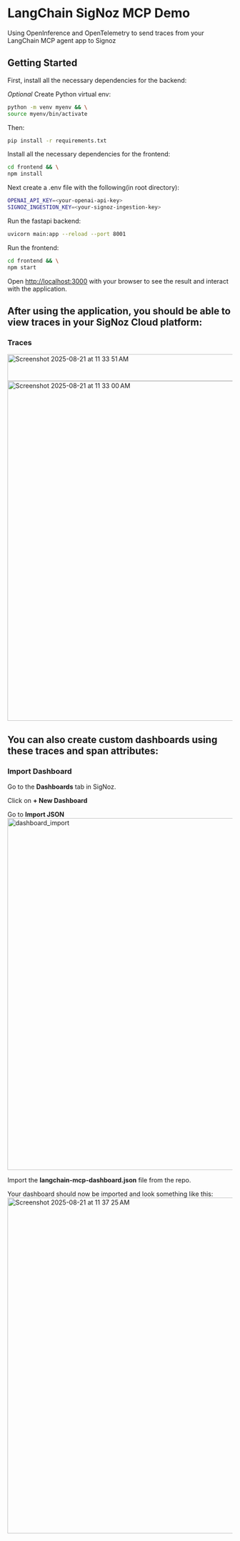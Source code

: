 # LangChain SigNoz MCP Demo

Using OpenInference and OpenTelemetry to send traces from your LangChain MCP agent app to Signoz

## Getting Started
First, install all the necessary dependencies for the backend:

*Optional*
Create Python virtual env:
```bash
python -m venv myenv && \
source myenv/bin/activate
```
Then:
```bash
pip install -r requirements.txt
```

Install all the necessary dependencies for the frontend:
```bash
cd frontend && \
npm install
```

Next create a .env file with the following(in root directory):
```bash
OPENAI_API_KEY=<your-openai-api-key>
SIGNOZ_INGESTION_KEY=<your-signoz-ingestion-key>
```

Run the fastapi backend:
```bash
uvicorn main:app --reload --port 8001
```

Run the frontend:
```bash
cd frontend && \
npm start
```

Open [http://localhost:3000](http://localhost:3000) with your browser to see the result and interact with the application.

## After using the application, you should be able to view traces in your SigNoz Cloud platform:

### Traces
 <img width="1093" height="60" alt="Screenshot 2025-08-21 at 11 33 51 AM" src="https://github.com/user-attachments/assets/77e83917-8d3a-4b55-a4ff-a4a32d6db9cf" />
 <img width="1456" height="761" alt="Screenshot 2025-08-21 at 11 33 00 AM" src="https://github.com/user-attachments/assets/1120344b-5da8-4d92-8514-b6080686b672" />




## You can also create custom dashboards using these traces and span attributes:

### Import Dashboard
Go to the **Dashboards** tab in SigNoz.

Click on **+ New Dashboard**

Go to **Import JSON**
<img width="1510" height="788" alt="dashboard_import" src="https://github.com/user-attachments/assets/31bd73c5-84d2-4cd5-9bc0-be8a8169043b" />


Import the **langchain-mcp-dashboard.json** file from the repo.

Your dashboard should now be imported and look something like this:
<img width="1446" height="752" alt="Screenshot 2025-08-21 at 11 37 25 AM" src="https://github.com/user-attachments/assets/48f3d8ef-bfe0-4a85-a87d-20923b15bb58" />

